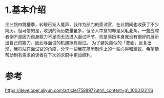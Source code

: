 # 1.基本介绍

金三银四跳槽季，转眼已渐入尾声，我作为部门的面试官，在此期间也收获了不少简历。但可惜的是，收到的简历数量虽多，但令人中意的却是凤毛菱角，一些应聘者倒不是因为自身能力不足而无法进入面试环节，而是简历本身就没有很好的展示出自己的能力，因此与面试的机遇擦肩而过。 为了避免类似的「悲剧」反复出现，我将站在面试官的角度，分享一些我在简历制作上的一些心得和建议，希望能帮助到有需求的读者在下次的求职中更加顺利。

# 参考

https://developer.aliyun.com/article/759897?utm\_content=g\_1000122116



